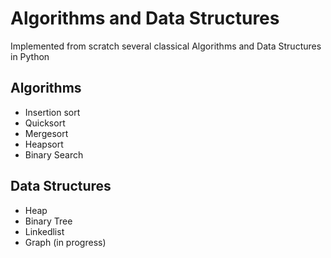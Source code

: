 # Algorithms and Data Structures
Implemented from scratch several classical Algorithms and Data Structures in Python
## Algorithms
- Insertion sort
- Quicksort
- Mergesort
- Heapsort
- Binary Search
## Data Structures
- Heap
- Binary Tree
- Linkedlist
- Graph (in progress)

